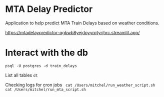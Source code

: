 # MTA Delay Predictor
Application to help predict MTA Train Delays based on weather conditions.

https://mtadelaypredictor-qgkwb8yejdoyyrqtyrjhrc.streamlit.app/


# Interact with the db
`psql -U postgres -d train_delays`

List all tables
`dt`

Checking logs for cron jobs
` cat /Users/mitchel/run_weather_script.sh`
` cat /Users/mitchel/run_mta_script.sh`

